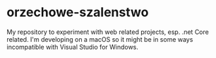 # orzechowe-szalenstwo

My repository to experiment with web related projects, esp. .net Core related.
I'm developing on a macOS so it might be in some ways incompatible with Visual Studio for Windows.

